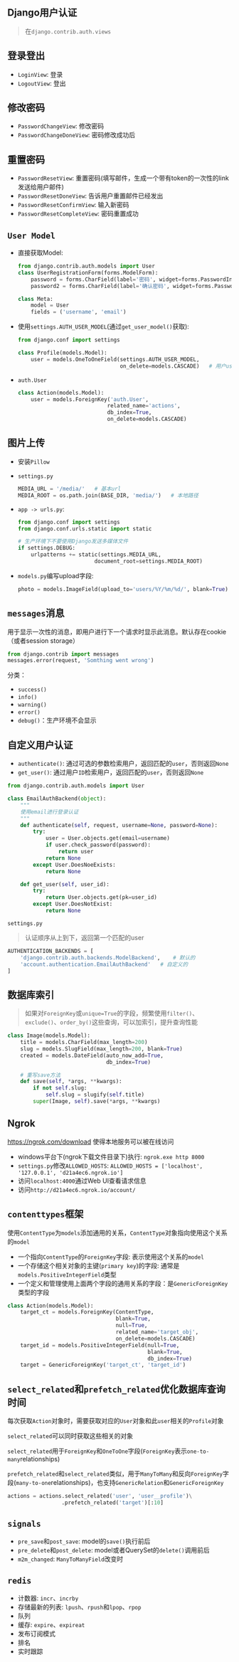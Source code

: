 Django用户认证
----

> 在`django.contrib.auth.views`

登录登出
----

- `LoginView`: 登录
- `LogoutView`: 登出

修改密码
----

- `PasswordChangeView`: 修改密码
- `PasswordChangeDoneView`: 密码修改成功后

重置密码
----

- `PasswordResetView`: 重置密码(填写邮件，生成一个带有token的一次性的link发送给用户邮件)
- `PasswordResetDoneView`: 告诉用户重置邮件已经发出
- `PasswordResetConfirmView`: 输入新密码
- `PasswordResetCompleteView`: 密码重置成功

`User Model`
----
- 直接获取Model:
    ```python
    from django.contrib.auth.models import User
    class UserRegistrationForm(forms.ModelForm):
        password = forms.CharField(label='密码', widget=forms.PasswordInput)
        password2 = forms.CharField(label='确认密码', widget=forms.PasswordInput)

    class Meta:
        model = User
        fields = ('username', 'email')
    ```
- 使用`settings.AUTH_USER_MODEL`(通过`get_user_model()`获取):
    ```python
    from django.conf import settings

    class Profile(models.Model):
        user = models.OneToOneField(settings.AUTH_USER_MODEL,
                                    on_delete=models.CASCADE)   # 用户user删除时，此profile也相应删除
    ```
- `auth.User`
    ```python
    class Action(models.Model):
        user = models.ForeignKey('auth.User',
                                related_name='actions',
                                db_index=True,
                                on_delete=models.CASCADE)
    ```

图片上传
----
- 安装`Pillow`
- `settings.py`
    ```python
    MEDIA_URL = '/media/'   # 基本url
    MEDIA_ROOT = os.path.join(BASE_DIR, 'media/')   # 本地路径
    ```
- `app -> urls.py`:
    ```python
    from django.conf import settings
    from django.conf.urls.static import static

    # 生产环境下不要使用Django发送多媒体文件
    if settings.DEBUG:
        urlpatterns += static(settings.MEDIA_URL,
                            document_root=settings.MEDIA_ROOT)
    ```

- `models.py`编写upload字段:
    ```python
    photo = models.ImageField(upload_to='users/%Y/%m/%d/', blank=True)
    ```

`messages`消息
----
用于显示一次性的消息，即用户进行下一个请求时显示此消息。默认存在cookie（或者session storage）

```python
from django.contrib import messages
messages.error(request, 'Somthing went wrong')
```

分类：
- `success()`
- `info()`
- `warning()`
- `error()`
- `debug()`：生产环境不会显示

自定义用户认证
----
- `authenticate()`: 通过可选的参数检索用户，返回匹配的`user`，否则返回`None`
- `get_user()`: 通过用户`ID`检索用户，返回匹配的`user`，否则返回`None`

```python
from django.contrib.auth.models import User

class EmailAuthBackend(object):
    """
    使用email进行登录认证
    """
    def authenticate(self, request, username=None, password=None):
        try:
            user = User.objects.get(email=username)
            if user.check_password(password):
                return user
            return None
        except User.DoesNoeExists:
            return None

    def get_user(self, user_id):
        try:
            return User.objects.get(pk=user_id)
        except User.DoesNotExist:
            return None
```

`settings.py`

> 认证顺序从上到下，返回第一个匹配的user

```python
AUTHENTICATION_BACKENDS = [
    'django.contrib.auth.backends.ModelBackend',    # 默认的
    'account.authentication.EmailAuthBackend'   # 自定义的
]
```

数据库索引
----

> 如果对`ForeignKey`或`unique=True`的字段，频繁使用`filter()`、`exclude()`、`order_by()`这些查询，可以加索引，提升查询性能

```python
class Image(models.Model):
    title = models.CharField(max_length=200)
    slug = models.SlugField(max_length=200, blank=True)
    created = models.DateField(auto_now_add=True,
                               db_index=True)

    # 重写save方法
    def save(self, *args, **kwargs):
        if not self.slug:
            self.slug = slugify(self.title)
        super(Image, self).save(*args, **kwargs)
```

Ngrok
----

https://ngrok.com/download 使得本地服务可以被在线访问

- windows平台下(ngrok下载文件目录下)执行: `ngrok.exe http 8000`
- `settings.py`修改`ALLOWED_HOSTS`: `ALLOWED_HOSTS = ['localhost', '127.0.0.1', 'd21a4ec6.ngrok.io']`
- 访问`localhost:4000`通过Web UI查看请求信息
- 访问`http://d21a4ec6.ngrok.io/account/`

`contenttypes`框架
----

使用`ContentType`为`models`添加通用的关系，`ContentType`对象指向使用这个关系的`model`

- 一个指向`ContentType`的`ForeignKey`字段: 表示使用这个关系的`model`
- 一个存储这个相关对象的主键(`primary key`)的字段: 通常是`models.PositiveIntegerField`类型
- 一个定义和管理使用上面两个字段的通用关系的字段：是`GenericForeignKey`类型的字段

```python
class Action(models.Model):
    target_ct = models.ForeignKey(ContentType,
                                  blank=True,
                                  null=True,
                                  related_name='target_obj',
                                  on_delete=models.CASCADE)
    target_id = models.PositiveIntegerField(null=True,
                                            blank=True,
                                            db_index=True)
    target = GenericForeignKey('target_ct', 'target_id')
```

`select_related`和`prefetch_related`优化数据库查询时间
----

每次获取`Action`对象时，需要获取对应的`User`对象和此`user`相关的`Profile`对象

`select_related`可以同时获取这些相关的对象

`select_related`用于`ForeignKey`和`OneToOne`字段(`ForeignKey`表示`one-to-many`relationships)

`prefetch_related`和`select_related`类似，用于`ManyToMany`和反向`ForeignKey`字段(`many-to-one`relationships)，也支持`GenericRelation`和`GenericForeignKey`

```python
actions = actions.select_related('user', 'user__profile')\
                 .prefetch_related('target')[:10]
```

`signals`
----

- `pre_save`和`post_save`: model的`save()`执行前后
- `pre_delete`和`post_delete`: model或者QuerySet的`delete()`调用前后
- `m2m_changed`: `ManyToManyField`改变时

`redis`
----

- 计数器: `incr`、`incrby`
- 存储最新的列表: `lpush`、`rpush`和`lpop`、`rpop`
- 队列
- 缓存: `expire`、`expireat`
- 发布订阅模式
- 排名
- 实时跟踪